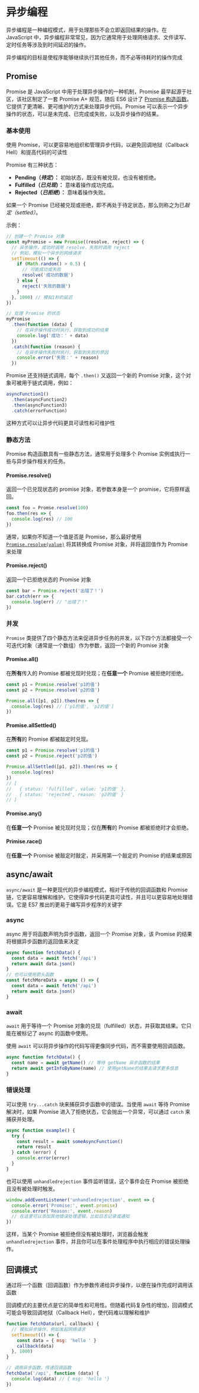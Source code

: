 # 异步编程

异步编程是一种编程模式，用于处理那些不会立即返回结果的操作。在 JavaScript 中，异步编程非常常见，因为它通常用于处理网络请求、文件读写、定时任务等涉及到时间延迟的操作。

异步编程的目标是使程序能够继续执行其他任务，而不必等待耗时的操作完成

## Promise

Promise 是 JavaScript 中用于处理异步操作的一种机制，Promise 最早起源于社区，该社区制定了一套 Promise A+ 规范，随后 ES6 设计了 [Promise 构造函数](https://developer.mozilla.org/zh-CN/docs/Web/JavaScript/Reference/Global_Objects/Promise)。它提供了更清晰、更可维护的方式来处理异步代码。Promise 可以表示一个异步操作的状态，可以是未完成、已完成或失败，以及异步操作的结果。

### 基本使用

使用 Promise，可以更容易地组织和管理异步代码，以避免回调地狱（Callback Hell）和提高代码的可读性

Promise 有三种状态：

- **Pending（_待定_）：** 初始状态，既没有被兑现，也没有被拒绝。
- **Fulfilled（_已兑现_）：** 意味着操作成功完成。
- **Rejected（_已拒绝_）：** 意味着操作失败。

如果一个 Promise 已经被兑现或拒绝，即不再处于待定状态，那么则称之为已*敲定（settled）*。

示例：

```js
// 创建一个 Promise 对象
const myPromise = new Promise((resolve, reject) => {
  // 异步操作，成功时调用 resolve，失败时调用 reject
  // 例如，模拟一个异步的网络请求
  setTimeout(() => {
    if (Math.random() > 0.5) {
      // 可能成功或失败
      resolve('成功的数据')
    } else {
      reject('失败的数据')
    }
  }, 1000) // 模拟1秒的延迟
})

// 处理 Promise 的状态
myPromise
  .then(function (data) {
    // 在异步操作成功时执行，获取到成功的结果
    console.log('成功：' + data)
  })
  .catch(function (reason) {
    // 在异步操作失败时执行，获取到失败的原因
    console.error('失败：' + reason)
  })
```

Promise 还支持链式调用，每个 `.then()` 又返回一个新的 Promise 对象，这个对象可被用于链式调用，例如：

```js
asyncFunction1()
  .then(asyncFunction2)
  .then(asyncFunction3)
  .catch(errorFunction)
```

这种方式可以让异步代码更具可读性和可维护性

### 静态方法

Promise 构造函数具有一些静态方法，通常用于处理多个 Promise 实例或执行一些与异步操作相关的任务。

#### Promise.resolve()

返回一个已兑现状态的 promise 对象，若参数本身是一个 promise，它将原样返回。

```js
const foo = Promse.resolve(100)
foo.then(res => {
  console.log(res) // 100
})
```

通常，如果你不知道一个值是否是 Promise，那么最好使用 [`Promise.resolve(value)`](https://developer.mozilla.org/zh-CN/docs/Web/JavaScript/Reference/Global_Objects/Promise/resolve) 将其转换成 Promise 对象，并将返回值作为 Promise 来处理

#### Promise.reject()

返回一个已拒绝状态的 Promise 对象

```js
const bar = Promise.reject('出错了！')
bar.catch(err => {
  console.log(err) // "出错了！"
})
```

### 并发

`Promise` 类提供了四个静态方法来促进异步任务的并发，以下四个方法都接受一个可迭代对象（通常是一个数组）作为参数，返回一个新的 Promise 对象

#### Promise.all()

在**所有**传入的 Promise 都被兑现时兑现；在**任意一个** Promise 被拒绝时拒绝。

```js
const p1 = Promise.resolve('p1的值')
const p2 = Promise.resolve('p2的值')

Promise.all([p1, p2]).then(res => {
  console.log(res) // ['p1的值', 'p2的值']
})
```

#### Promise.allSettled()

在**所有**的 Promise 都被敲定时兑现。

```js
const p1 = Promise.resolve('p1的值')
const p2 = Promise.reject('p2的值')

Promise.allSettled([p1, p2]).then(res => {
  console.log(res)
})
// [
//   { status: 'fulfilled', value: 'p1的值' },
//   { status: 'rejected', reason: 'p2的值' }
// ]
```

#### Promise.any()

在**任意一个** Promise 被兑现时兑现；仅在**所有**的 Promise 都被拒绝时才会拒绝。

#### Primise.race()

在**任意一个** Promise 被敲定时敲定，并采用第一个敲定的 Promise 的结果或原因

## async/await

`async/await` 是一种更现代的异步编程模式，相对于传统的回调函数和 Promise 链，它更容易理解和维护。它使得异步代码更具可读性，并且可以更容易地处理错误。它是 ES7 推出的更易于编写异步程序的关键字

### async

async 用于将函数声明为异步函数，返回一个 Promise 对象，该 Promise 的结果将根据异步函数的返回值来决定

```js
async function fetchData() {
  const data = await fetch('/api')
  return await data.json()
}
// 也可以使用箭头函数
const fetchMoreData = async () => {
  const data = await fetch('/api')
  return await data.json()
}
```

### await

`await` 用于等待一个 Promise 对象的兑现（fulfilled）状态，并获取其结果。它只能在被标记了 async 的函数中使用。

使用 `await` 可以将异步操作的代码写得更像同步代码，而不需要使用回调函数。

```js
async function fetchData() {
  const name = await getName() // 等待 getName 异步函数的结果
  return await getInfoByName(name) // 使用getName的结果去请求更多信息
}
```

### 错误处理

可以使用 `try...catch` 块来捕获异步函数中的错误。当使用 `await` 等待 Promise 解决时，如果 Promise 进入了拒绝状态，它会抛出一个异常，可以通过 `catch` 来捕获并处理。

```js
async function example() {
  try {
    const result = await someAsyncFunction()
    return result
  } catch (error) {
    console.error(error)
  }
}
```

也可以使用 `unhandledrejection` 事件监听错误，这个事件会在 Promise 被拒绝且没有被处理时触发。

```js
window.addEventListener('unhandledrejection', event => {
  console.error('Promise:', event.promise)
  console.error('Reason:', event.reason)
  // 在这里可以添加其他错误处理逻辑，比如日志记录或通知
})
```

这样，当某个 Promise 被拒绝但没有被处理时，浏览器会触发 `unhandledrejection` 事件，并且你可以在事件处理程序中执行相应的错误处理操作。

## 回调模式

通过将一个函数（回调函数）作为参数传递给异步操作，以便在操作完成时调用该函数

回调模式的主要优点是它的简单性和可用性。但随着代码复杂性的增加，回调模式可能会导致回调地狱（Callback Hell），使代码难以理解和维护

```js
function fetchData(url, callback) {
  // 模拟异步操作，例如发起网络请求
  setTimeout(() => {
    const data = { msg: 'hello ' }
    callback(data)
  }, 1000)
}

// 调用异步函数，传递回调函数
fetchData('/api', function (data) {
  console.log(data) // { msg: 'hello '}
})
```
